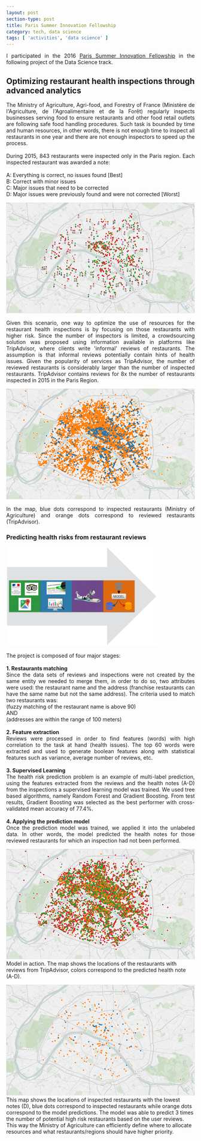 ```yaml
---
layout: post
section-type: post
title: Paris Summer Innovation Fellowship
category: tech, data science
tags: [ 'activities', 'data science' ]
---
```


<p style='text-align: justify;'>
I participated in the 2016 <a href="http://www.summerfellows.paris/"
target="_blank">Paris Summer Innovation Fellowship</a> in the following project
of the Data Science track.
</p>

## Optimizing restaurant health inspections through advanced analytics

<p style='text-align: justify;'>
The Ministry of Agriculture, Agri-food, and Forestry of France (Ministère de
l'Agriculture, de l'Agroalimentaire et de la Forêt) regularly inspects
businesses serving food to ensure restaurants and other food retail outlets are
following safe food handling procedures. Such task is bounded by time and human
resources, in other words, there is not enough time to inspect all restaurants
in one year and there are not enough inspectors to speed up the process.<br />
<br />
During 2015, 843 restaurants were inspected only in the Paris region. Each
inspected restaurant was awarded a note:<br />
<br />
A: Everything is correct, no issues found [Best]<br />
B: Correct with minor issues<br />
C: Major issues that need to be corrected<br />
D: Major issues were previously found and were not corrected [Worst]<br />
</p>

![Inspections 2015](/img/post_psif2016/inspection-notes.png)

<p style='text-align: justify;'>
Given this scenario, one way to optimize the use of resources for the restaurant
health inspections is by focusing on those restaurants with higher risk.
Since the number of inspectors is limited, a crowdsourcing solution was proposed
using information available in platforms like TripAdvisor, where clients write
'informal' reviews of restaurants. The assumption is that informal reviews
potentially contain hints of health issues. Given the popularity of services as
TripAdvisor, the number of reviewed restaurants is considerably larger than the
number of inspected restaurants. TripAdvisor contains reviews for 8x
the number of restaurants inspected in 2015 in the Paris Region.
</p>

![Inspections and Reviews](/img/post_psif2016/inspections-reviews.png)
<p style='text-align: justify;'>
In the map, blue dots correspond to inspected restaurants (Ministry of
Agriculture) and orange dots correspond to reviewed restaurants (TripAdvisor).
</p>

### Predicting health risks from restaurant reviews
<img style="border:none" src="/img/post_psif2016/steps.png" width="80%" />

<p style='text-align: justify;'>
The project is composed of four major stages:<br />
<br />
<b>1. Restaurants matching</b><br />
Since the data sets of reviews and inspections were not created by the same
entity we needed to merge them, in order to do so, two attributes were used: the
restaurant name and the address (franchise restaurants can have the same name
but not the same address). The criteria used to match two restaurants was:<br />
(fuzzy matching of the restaurant name is above 90)<br />
AND<br />
(addresses are within the range of 100 meters)<br />
<br />
<b>2. Feature extraction</b><br />
Reviews were processed in order to find features (words) with high correlation
to the task at hand (health issues). The top 60 words were extracted and used to
generate boolean features along with statistical features such as variance,
average number of reviews, etc.<br />
<br />
<b>3. Supervised Learning</b><br />
The health risk prediction problem is an example of multi-label prediction,
using the features extracted from the reviews and the health notes (A-D) from
the inspections a supervised learning model was trained. We used tree based
algorithms, namely Random Forest and Gradient Boosting. From test results,
Gradient Boosting was selected as the best performer with cross-validated
mean accuracy of 77.4%.<br />
<br />
<b>4. Applying the prediction model</b><br />
Once the prediction model was trained, we applied it into the unlabeled data. In
other words, the model predicted the health notes for those reviewed restaurants
for which an inspection had not been performed.<br />
</p>

![Model](/img/post_psif2016/predictions.png)
Model in action. The map shows the locations of the restaurants with reviews
from TripAdvisor, colors correspond to the predicted health note (A-D).

![High Risk](/img/post_psif2016/note-d.png)
This map shows the locations of inspected restaurants with the lowest notes (D),
blue dots correspond to inspected restaurants while orange dots correspond to
the model predictions. The model was able to predict 3 times the number of
potential high risk restaurants based on the user reviews. This way the Ministry
of Agriculture can efficiently define where to allocate resources and what restaurants/regions should have higher priority.
